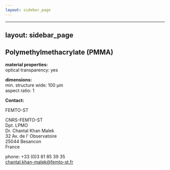 ```yaml
---
layout: sidebar_page
---
```


---
layout: sidebar_page
---

## Polymethylmethacrylate (PMMA)

__material properties:__  
optical transparency:	yes
	
__dimensions:__  	
min. structure wide:	100 µm  
aspect ratio:	1
<!--break-->
__Contact:__

FEMTO-ST

CNRS-FEMTO-ST  
Dpt. LPMO  
Dr. Chantal Khan Malek  
32 Av. de l' Observatoire  
25044 Besancon  
France  

phone: +33 (0)3 81 85 39 35  
chantal.khan-malek@femto-st.fr